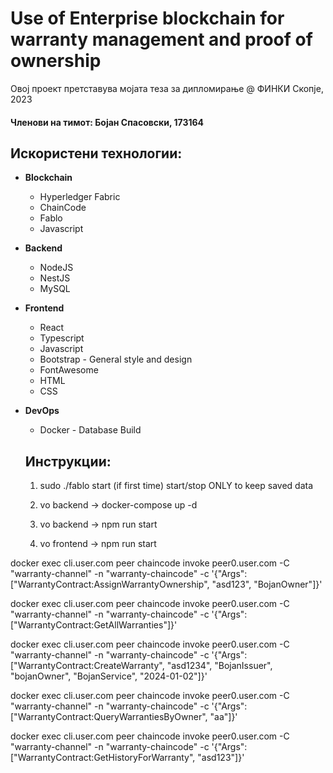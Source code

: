 # Use of Enterprise blockchain for warranty management and proof of ownership

Овој проект претставува мојата теза за дипломирање @ ФИНКИ Скопје, 2023

#### Членови на тимот: Бојан Спасовски, 173164

## Искористени технологии:
* **Blockchain**
  * Hyperledger Fabric
  * ChainCode
  * Fablo
  * Javascript
  
* **Backend**
  * NodeJS
  * NestJS
  * MySQL


* **Frontend**
  * React
  * Typescript
  * Javascript
  * Bootstrap - General style and design
  * FontAwesome
  * HTML
  * CSS

* **DevOps**

  * Docker - Database Build
  
  ## Инструкции: 
  1. sudo ./fablo start (if first time) start/stop ONLY to keep saved data

  2. vo backend -> docker-compose up -d

  3. vo backend -> npm run start

  4. vo frontend -> npm run start



docker exec cli.user.com peer chaincode invoke peer0.user.com -C "warranty-channel" -n "warranty-chaincode" -c '{"Args":["WarrantyContract:AssignWarrantyOwnership", "asd123", "BojanOwner"]}'

docker exec cli.user.com peer chaincode invoke peer0.user.com -C "warranty-channel" -n "warranty-chaincode" -c '{"Args":["WarrantyContract:GetAllWarranties"]}'

docker exec cli.user.com peer chaincode invoke peer0.user.com -C "warranty-channel" -n "warranty-chaincode" -c '{"Args":["WarrantyContract:CreateWarranty", "asd1234", "BojanIssuer", "bojanOwner", "BojanService", "2024-01-02"]}'


docker exec cli.user.com peer chaincode invoke peer0.user.com -C "warranty-channel" -n "warranty-chaincode" -c '{"Args":["WarrantyContract:QueryWarrantiesByOwner", "aa"]}'

docker exec cli.user.com peer chaincode invoke peer0.user.com -C "warranty-channel" -n "warranty-chaincode" -c '{"Args":["WarrantyContract:GetHistoryForWarranty", "asd123"]}'

